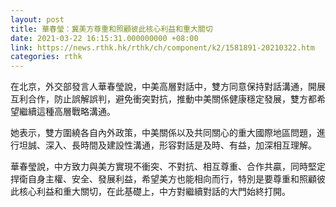 ```yaml
---
layout: post
title: 華春瑩：冀美方尊重和照顧彼此核心利益和重大關切
date: 2021-03-22 16:15:31.000000000 +08:00
link: https://news.rthk.hk/rthk/ch/component/k2/1581891-20210322.htm
categories: rthk
---
```


在北京，外交部發言人華春瑩說，中美高層對話中，雙方同意保持對話溝通，開展互利合作，防止誤解誤判，避免衝突對抗，推動中美關係健康穩定發展，雙方都希望繼續這種高層戰略溝通。

她表示，雙方圍繞各自內外政策，中美關係以及共同關心的重大國際地區問題，進行坦誠、深入、長時間及建設性溝通，形容對話是及時、有益，加深相互理解。

華春瑩說，中方致力與美方實現不衝突、不對抗、相互尊重、合作共贏，同時堅定捍衛自身主權、安全、發展利益，希望美方也能相向而行，特別是要尊重和照顧彼此核心利益和重大關切，在此基礎上，中方對繼續對話的大門始終打開。
